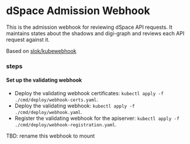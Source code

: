 # dSpace Admission Webhook

This is the admission webhook for reviewing dSpace API requests. It maintains states about the shadows and digi-graph and reviews each API request against it.

Based on [slok/kubewebhook](https://github.com/slok/kubewebhook/) 

### steps

#### Set up the validating webhook

- Deploy the validating webhook certificates: `kubectl apply -f ./cmd/deploy/webhook-certs.yaml`.
- Deploy the validating webhook: `kubectl apply -f ./cmd/deploy/webhook.yaml`.
- Register the validating webhook for the apiserver: `kubectl apply -f ./cmd/deploy/webhook-registration.yaml`.

TBD: rename this webhook to mount